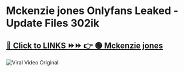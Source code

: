
 # Mckenzie jones Onlyfans Leaked - Update Files 302ik

## <h2><a href="https://clipsfans.com/Mckenzie_jones&ref=git">🔗 Click to LINKS ⏩⏩ 👉 🟢 Mckenzie jones </a></h2>

<a href="https://clipsfans.com/Mckenzie_jones&ref=git" rel="nofollow" data-target="animated-image.originalLink"><img src="https://i.ibb.co.com/xMMVF88/686577567.gif" alt="Viral Video Original" style="max-width: 100%; display: inline-block;" data-target="animated-image.originalImage"></a>

